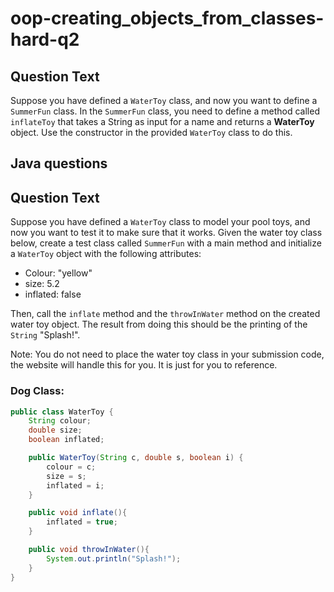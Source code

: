 # oop-creating_objects_from_classes-hard-q2

## Question Text

Suppose you have defined a `WaterToy` class, and now you want to define a `SummerFun` class. In the `SummerFun` class, you need to define
a method called `inflateToy` that takes a String as input for a name and returns a **WaterToy** object. Use the constructor in
the provided `WaterToy` class to do this.

## Java questions

## Question Text

Suppose you have defined a `WaterToy` class to model your pool toys, and now you want to test it to make sure that it 
works. Given the water toy class below, create a test class called `SummerFun` with a main method and initialize a 
`WaterToy` object with the following attributes:
- Colour: "yellow"
- size: 5.2
- inflated: false

Then, call the `inflate` method and the `throwInWater` method on the created water toy object. The result from doing 
this should be the printing of the `String` "Splash!".

Note: You do not need to place the water toy class in your submission code, the website will handle this for you. It 
is just for you to reference.

### Dog Class:

```java
public class WaterToy {
    String colour;
    double size;
    boolean inflated;

    public WaterToy(String c, double s, boolean i) {
        colour = c;
        size = s;
        inflated = i;
    }

    public void inflate(){
        inflated = true;
    }

    public void throwInWater(){
        System.out.println("Splash!");
    }
}
```